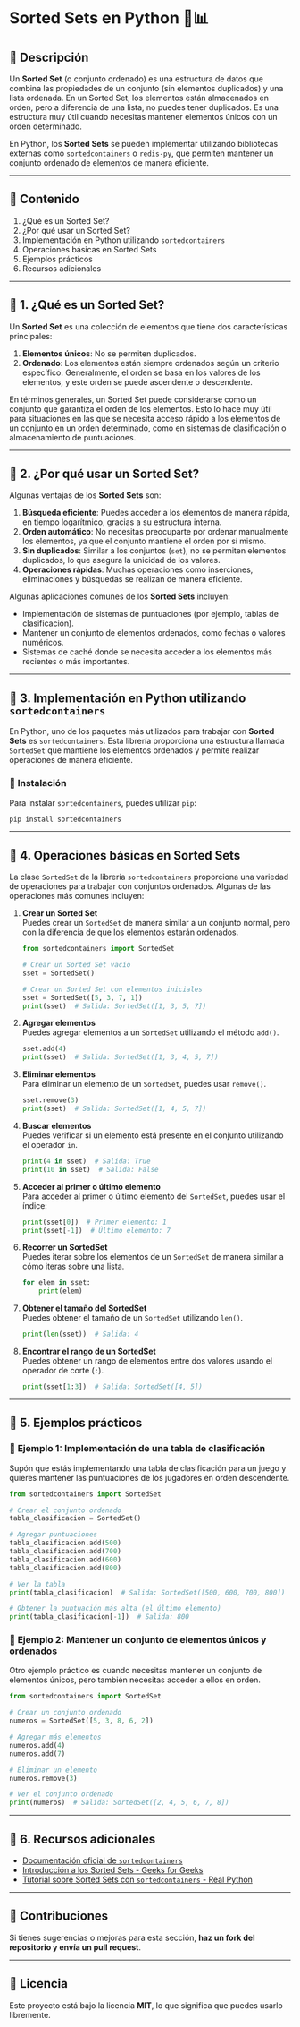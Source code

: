 # **Sorted Sets en Python** 🔢📊

## **📖 Descripción**  
Un **Sorted Set** (o conjunto ordenado) es una estructura de datos que combina las propiedades de un conjunto (sin elementos duplicados) y una lista ordenada. En un Sorted Set, los elementos están almacenados en orden, pero a diferencia de una lista, no puedes tener duplicados. Es una estructura muy útil cuando necesitas mantener elementos únicos con un orden determinado.

En Python, los **Sorted Sets** se pueden implementar utilizando bibliotecas externas como `sortedcontainers` o `redis-py`, que permiten mantener un conjunto ordenado de elementos de manera eficiente.

---

## **📌 Contenido**  
1. ¿Qué es un Sorted Set?  
2. ¿Por qué usar un Sorted Set?  
3. Implementación en Python utilizando `sortedcontainers`  
4. Operaciones básicas en Sorted Sets  
5. Ejemplos prácticos  
6. Recursos adicionales

---

## **📍 1. ¿Qué es un Sorted Set?**  
Un **Sorted Set** es una colección de elementos que tiene dos características principales:

1. **Elementos únicos**: No se permiten duplicados.
2. **Ordenado**: Los elementos están siempre ordenados según un criterio específico. Generalmente, el orden se basa en los valores de los elementos, y este orden se puede ascendente o descendente.

En términos generales, un Sorted Set puede considerarse como un conjunto que garantiza el orden de los elementos. Esto lo hace muy útil para situaciones en las que se necesita acceso rápido a los elementos de un conjunto en un orden determinado, como en sistemas de clasificación o almacenamiento de puntuaciones.

---

## **📍 2. ¿Por qué usar un Sorted Set?**  
Algunas ventajas de los **Sorted Sets** son:

1. **Búsqueda eficiente**: Puedes acceder a los elementos de manera rápida, en tiempo logarítmico, gracias a su estructura interna.
2. **Orden automático**: No necesitas preocuparte por ordenar manualmente los elementos, ya que el conjunto mantiene el orden por sí mismo.
3. **Sin duplicados**: Similar a los conjuntos (`set`), no se permiten elementos duplicados, lo que asegura la unicidad de los valores.
4. **Operaciones rápidas**: Muchas operaciones como inserciones, eliminaciones y búsquedas se realizan de manera eficiente.

Algunas aplicaciones comunes de los **Sorted Sets** incluyen:
- Implementación de sistemas de puntuaciones (por ejemplo, tablas de clasificación).
- Mantener un conjunto de elementos ordenados, como fechas o valores numéricos.
- Sistemas de caché donde se necesita acceder a los elementos más recientes o más importantes.

---

## **📍 3. Implementación en Python utilizando `sortedcontainers`**  
En Python, uno de los paquetes más utilizados para trabajar con **Sorted Sets** es `sortedcontainers`. Esta librería proporciona una estructura llamada `SortedSet` que mantiene los elementos ordenados y permite realizar operaciones de manera eficiente.

### 📌 **Instalación**  
Para instalar `sortedcontainers`, puedes utilizar `pip`:

```bash
pip install sortedcontainers
```

---

## **📍 4. Operaciones básicas en Sorted Sets**  

La clase `SortedSet` de la librería `sortedcontainers` proporciona una variedad de operaciones para trabajar con conjuntos ordenados. Algunas de las operaciones más comunes incluyen:

1. **Crear un Sorted Set**  
   Puedes crear un `SortedSet` de manera similar a un conjunto normal, pero con la diferencia de que los elementos estarán ordenados.

   ```python
   from sortedcontainers import SortedSet

   # Crear un Sorted Set vacío
   sset = SortedSet()

   # Crear un Sorted Set con elementos iniciales
   sset = SortedSet([5, 3, 7, 1])
   print(sset)  # Salida: SortedSet([1, 3, 5, 7])
   ```

2. **Agregar elementos**  
   Puedes agregar elementos a un `SortedSet` utilizando el método `add()`.

   ```python
   sset.add(4)
   print(sset)  # Salida: SortedSet([1, 3, 4, 5, 7])
   ```

3. **Eliminar elementos**  
   Para eliminar un elemento de un `SortedSet`, puedes usar `remove()`.

   ```python
   sset.remove(3)
   print(sset)  # Salida: SortedSet([1, 4, 5, 7])
   ```

4. **Buscar elementos**  
   Puedes verificar si un elemento está presente en el conjunto utilizando el operador `in`.

   ```python
   print(4 in sset)  # Salida: True
   print(10 in sset)  # Salida: False
   ```

5. **Acceder al primer o último elemento**  
   Para acceder al primer o último elemento del `SortedSet`, puedes usar el índice:

   ```python
   print(sset[0])  # Primer elemento: 1
   print(sset[-1])  # Último elemento: 7
   ```

6. **Recorrer un SortedSet**  
   Puedes iterar sobre los elementos de un `SortedSet` de manera similar a cómo iteras sobre una lista.

   ```python
   for elem in sset:
       print(elem)
   ```

7. **Obtener el tamaño del SortedSet**  
   Puedes obtener el tamaño de un `SortedSet` utilizando `len()`.

   ```python
   print(len(sset))  # Salida: 4
   ```

8. **Encontrar el rango de un SortedSet**  
   Puedes obtener un rango de elementos entre dos valores usando el operador de corte (`:`).

   ```python
   print(sset[1:3])  # Salida: SortedSet([4, 5])
   ```

---

## **📍 5. Ejemplos prácticos**  

### 📌 **Ejemplo 1: Implementación de una tabla de clasificación**  
Supón que estás implementando una tabla de clasificación para un juego y quieres mantener las puntuaciones de los jugadores en orden descendente.

```python
from sortedcontainers import SortedSet

# Crear el conjunto ordenado
tabla_clasificacion = SortedSet()

# Agregar puntuaciones
tabla_clasificacion.add(500)
tabla_clasificacion.add(700)
tabla_clasificacion.add(600)
tabla_clasificacion.add(800)

# Ver la tabla
print(tabla_clasificacion)  # Salida: SortedSet([500, 600, 700, 800])

# Obtener la puntuación más alta (el último elemento)
print(tabla_clasificacion[-1])  # Salida: 800
```

### 📌 **Ejemplo 2: Mantener un conjunto de elementos únicos y ordenados**  
Otro ejemplo práctico es cuando necesitas mantener un conjunto de elementos únicos, pero también necesitas acceder a ellos en orden.

```python
from sortedcontainers import SortedSet

# Crear un conjunto ordenado
numeros = SortedSet([5, 3, 8, 6, 2])

# Agregar más elementos
numeros.add(4)
numeros.add(7)

# Eliminar un elemento
numeros.remove(3)

# Ver el conjunto ordenado
print(numeros)  # Salida: SortedSet([2, 4, 5, 6, 7, 8])
```

---

## **📍 6. Recursos adicionales**  
- [Documentación oficial de `sortedcontainers`](https://sortedcontainers.readthedocs.io/en/latest/)  
- [Introducción a los Sorted Sets - Geeks for Geeks](https://www.geeksforgeeks.org/redis-sorted-sets/)  
- [Tutorial sobre Sorted Sets con `sortedcontainers` - Real Python](https://realpython.com/python-sorted-containers/)

---

## **📌 Contribuciones**  
Si tienes sugerencias o mejoras para esta sección, **haz un fork del repositorio y envía un pull request**.

---

## **📜 Licencia**  
Este proyecto está bajo la licencia **MIT**, lo que significa que puedes usarlo libremente.
